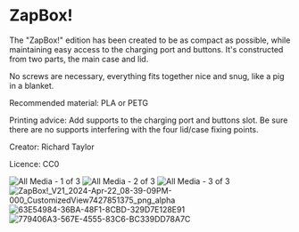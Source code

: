 ZapBox!
=======

The "ZapBox!" edition has been created to be as compact as possible, while maintaining easy access to the charging port and buttons. It's constructed from two parts, the main case and lid.

No screws are necessary, everything fits together nice and snug, like a pig in a blanket.

Recommended material: PLA or PETG

Printing advice: Add supports to the charging port and buttons slot. Be sure there are no supports interfering with the four lid/case fixing points.

Creator: Richard Taylor

Licence: CC0

![All Media - 1 of 3](https://github.com/LightningPiggy/cases/assets/115934595/bd7418ae-eebb-4fa0-95ac-761eb3376730)
![All Media - 2 of 3](https://github.com/LightningPiggy/cases/assets/115934595/83737f26-8f52-4e40-a957-7d0f7dfee560)
![All Media - 3 of 3](https://github.com/LightningPiggy/cases/assets/115934595/89b2dfb0-85c1-4fa2-9fa0-8b7073ed05f2)
![ZapBox!_V21_2024-Apr-22_08-39-09PM-000_CustomizedView7427851375_png_alpha](https://github.com/LightningPiggy/cases/assets/115934595/df91dd9e-988c-4b88-b575-af569674df22)
![63E54984-36BA-48F1-8CBD-329D7E128E91](https://github.com/LightningPiggy/cases/assets/115934595/b3b60dab-f34b-49ac-a467-6235c8ade440)
![779406A3-567E-4555-83C6-BC339DD78A7C](https://github.com/LightningPiggy/cases/assets/115934595/4346a530-8176-4e69-82ff-f2822a841d47)
